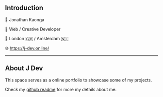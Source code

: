 ## Introduction

🥷 Jonathan Kaonga

🚀 Web / Creative Developer

📍 London 🇬🇧 / Amsterdam 🇳🇱

🌐 https://j-dev.online/

---

## About J Dev

This space serves as a online portfolio to showcase some of my projects.

Check my [github readme](https://github.com/jonthedev/jonthedev) for more my details about me.
